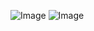 
![Image](https://github.com/user-attachments/assets/0e5c872b-c4b0-4ed8-bf57-368b71d3ff54)
![Image](https://github.com/user-attachments/assets/289fc53e-d083-48fa-8246-672301e8fa4b)
